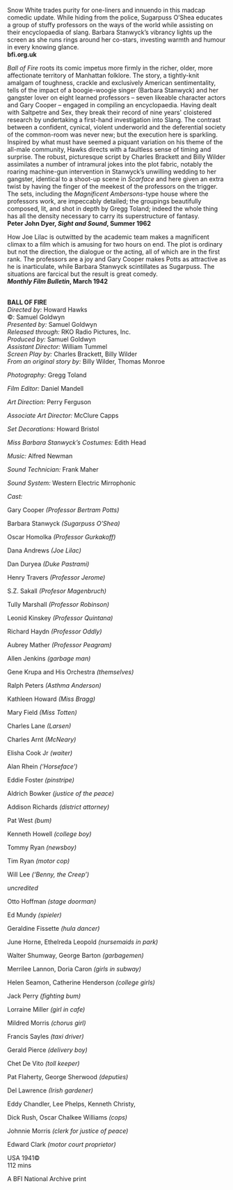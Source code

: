 
Snow White trades purity for one-liners and innuendo in this madcap comedic update. While hiding from the police, Sugarpuss O’Shea educates a group of stuffy professors on the ways of the world while assisting on their encyclopaedia of slang. Barbara Stanwyck’s vibrancy lights up the screen as she runs rings around her co-stars, investing warmth and humour in every knowing glance.  
**bfi.org.uk**

_Ball of Fire_ roots its comic impetus more firmly in the richer, older, more affectionate territory of Manhattan folklore. The story, a tightly-knit amalgam of toughness, crackle and exclusively American sentimentality, tells of the impact of a boogie-woogie singer (Barbara Stanwyck) and her gangster lover on eight learned professors – seven likeable character actors and Gary Cooper – engaged in compiling an encyclopaedia. Having dealt with Saltpetre and Sex, they break their record of nine years' cloistered research by undertaking a first-hand investigation into Slang. The contrast between a confident, cynical, violent underworld and the deferential society of the common-room was never new; but the execution here is sparkling. Inspired by what must have seemed a piquant variation on his theme of the all-male community, Hawks directs with a faultless sense of timing and surprise. The robust, picturesque script by Charles Brackett and Billy Wilder assimilates a number of intramural jokes into the plot fabric, notably the roaring machine-gun intervention in Stanwyck’s unwilling wedding to her gangster, identical to a shoot-up scene in _Scarface_ and here given an extra twist by having the finger of the meekest of the professors on the trigger. The sets, including the _Magnificent Ambersons_-type house where the professors work, are impeccably detailed; the groupings beautifully composed, lit, and shot in depth by Gregg Toland; indeed the whole thing has all the density necessary to carry its superstructure of fantasy.  
**Peter John Dyer, _Sight and Sound_, Summer 1962**

How Joe Lilac is outwitted by the academic team makes a magnificent climax to a film which is amusing for two hours on end. The plot is ordinary but not the direction, the dialogue or the acting, all of which are in the first rank. The professors are a joy and Gary Cooper makes Potts as attractive as he is inarticulate, while Barbara Stanwyck scintillates as Sugarpuss. The situations are farcical but the result is great comedy.  
**_Monthly Film Bulletin_, March 1942**
<br><br>

**BALL OF FIRE**<br>
_Directed by:_ Howard Hawks<br>
©: Samuel Goldwyn<br>
_Presented by:_ Samuel Goldwyn<br>
_Released through:_ RKO Radio Pictures, Inc.<br>
_Produced by:_ Samuel Goldwyn<br>
_Assistant Director:_ William Tummel<br>
_Screen Play by:_ Charles Brackett, Billy Wilder<br>
_From an original story by:_ Billy Wilder,  Thomas Monroe<br>

_Photography:_ Gregg Toland<br>

_Film Editor:_ Daniel Mandell<br>

_Art Direction:_ Perry Ferguson<br>

_Associate Art Director:_ McClure Capps<br>

_Set Decorations:_ Howard Bristol<br>

_Miss Barbara Stanwyck’s Costumes:_ Edith Head<br>

_Music:_ Alfred Newman<br>

_Sound Technician:_ Frank Maher<br>

_Sound System:_ Western Electric Mirrophonic<br>

_Cast:_<br>

Gary Cooper _(Professor Bertram Potts)_<br>

Barbara Stanwyck _(Sugarpuss O’Shea)_<br>

Oscar Homolka _(Professor Gurkakoff)_<br>

Dana Andrews _(Joe Lilac)_<br>

Dan Duryea _(Duke Pastrami)_<br>

Henry Travers _(Professor Jerome)_<br>

S.Z. Sakall _(Profesor Magenbruch)_<br>

Tully Marshall _(Professor Robinson)_<br>

Leonid Kinskey _(Professor Quintana)_<br>

Richard Haydn _(Professor Oddly)_<br>

Aubrey Mather _(Professor Peagram)_<br>

Allen Jenkins _(garbage man)_<br>

Gene Krupa and His Orchestra _(themselves)_<br>

Ralph Peters _(Asthma Anderson)_<br>

Kathleen Howard _(Miss Bragg)_<br>

Mary Field _(Miss Totten)_<br>

Charles Lane _(Larsen)_<br>

Charles Arnt _(McNeary)_<br>

Elisha Cook Jr _(waiter)_<br>

Alan Rhein _(‘Horseface’)_<br>

Eddie Foster _(pinstripe)_<br>

Aldrich Bowker _(justice of the peace)_<br>

Addison Richards _(district attorney)_<br>

Pat West _(bum)_<br>

Kenneth Howell _(college boy)_<br>

Tommy Ryan _(newsboy)_<br>

Tim Ryan _(motor cop)_<br>

Will Lee _(‘Benny, the Creep’)_<br>

_uncredited_<br>

Otto Hoffman _(stage doorman)_<br>

Ed Mundy _(spieler)_<br>

Geraldine Fissette _(hula dancer)_<br>

June Horne, Ethelreda Leopold _(nursemaids in park)_<br>

Walter Shumway, George Barton _(garbagemen)_<br>

Merrilee Lannon, Doria Caron _(girls in subway)_<br>

Helen Seamon, Catherine Henderson _(college girls)_<br>

Jack Perry _(fighting bum)_<br>

Lorraine Miller _(girl in cafe)_<br>

Mildred Morris _(chorus girl)_<br>

Francis Sayles _(taxi driver)_<br>

Gerald Pierce _(delivery boy)_<br>

Chet De Vito _(toll keeper)_<br>

Pat Flaherty, George Sherwood _(deputies)_<br>

Del Lawrence _(Irish gardener)_<br>

Eddy Chandler, Lee Phelps, Kenneth Christy,

Dick Rush, Oscar Chalkee Williams _(cops)_<br>

Johnnie Morris _(clerk for justice of peace)_<br>

Edward Clark _(motor court proprietor)_<br>

USA 1941©<br>
112 mins

A BFI National Archive print<br>
<br>
<!--stackedit_data:
eyJoaXN0b3J5IjpbLTE1NTY3NzQwODZdfQ==
-->